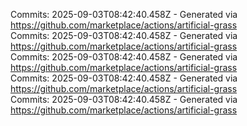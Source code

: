 Commits: 2025-09-03T08:42:40.458Z - Generated via https://github.com/marketplace/actions/artificial-grass
<br>
Commits: 2025-09-03T08:42:40.458Z - Generated via https://github.com/marketplace/actions/artificial-grass
<br>
Commits: 2025-09-03T08:42:40.458Z - Generated via https://github.com/marketplace/actions/artificial-grass
<br>
Commits: 2025-09-03T08:42:40.458Z - Generated via https://github.com/marketplace/actions/artificial-grass
<br>
Commits: 2025-09-03T08:42:40.458Z - Generated via https://github.com/marketplace/actions/artificial-grass
<br>
